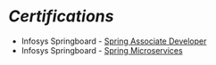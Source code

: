 # _Certifications_

* Infosys Springboard - [Spring Associate Developer](https://github.com/VamsiVasi/Certifications/blob/main/Spring_Associate_Developer.pdf)
* Infosys Springboard - [Spring Microservices](https://github.com/VamsiVasi/Certifications/blob/main/Spring_Microservices.pdf)
